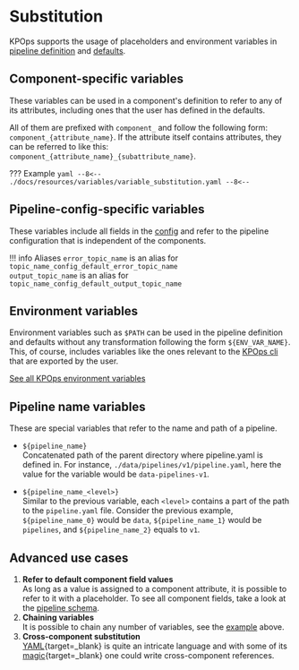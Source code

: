 # Substitution

KPOps supports the usage of placeholders and environment variables in [pipeline definition](../components/overview.md) and [defaults](../defaults.md).

## Component-specific variables

These variables can be used in a component's definition to refer to any of its attributes, including ones that the user has defined in the defaults.

All of them are prefixed with `component_` and follow the following form: `component_{attribute_name}`. If the attribute itself contains attributes, they can be referred to like this: `component_{attribute_name}_{subattribute_name}`.

<!-- dprint-ignore-start -->

??? Example
    ```yaml
    --8<--
    ./docs/resources/variables/variable_substitution.yaml
    --8<--
    ```

<!-- dprint-ignore-end -->

## Pipeline-config-specific variables

These variables include all fields in the [config](../config.md) and refer to the pipeline configuration that is independent of the components.

<!-- dprint-ignore-start -->

!!! info Aliases
    `error_topic_name` is an alias for `topic_name_config_default_error_topic_name`  
    `output_topic_name` is an alias for `topic_name_config_default_output_topic_name`

<!-- dprint-ignore-end -->

## Environment variables

Environment variables such as `$PATH` can be used in the pipeline definition and defaults without any transformation following the form `${ENV_VAR_NAME}`. This, of course, includes variables like the ones relevant to the [KPOps cli](../../references/cli-commands.md) that are exported by the user.

[See all KPOps environment variables](environment_variables.md)

## Pipeline name variables

These are special variables that refer to the name and path of a pipeline.

- `${pipeline_name}`\
  Concatenated path of the parent directory where pipeline.yaml is defined in.
  For instance, `./data/pipelines/v1/pipeline.yaml`, here the value for the variable would be `data-pipelines-v1`.

- `${pipeline_name_<level>}`\
  Similar to the previous variable, each `<level>` contains a part of the path to the `pipeline.yaml` file.
  Consider the previous example, `${pipeline_name_0}` would be `data`, `${pipeline_name_1}` would be `pipelines`, and `${pipeline_name_2}` equals to `v1`.

## Advanced use cases

1. **Refer to default component field values**
   \
   As long as a value is assigned to a component attribute, it is possible to refer to it with a placeholder. To see all component fields, take a look at the [pipeline schema](../../../schema/pipeline.json).
2. **Chaining variables**
   \
   It is possible to chain any number of variables, see the [example](#component-specific-variables) above.
3. **Cross-component substitution**
   \
   [YAML](https://yaml.org/){target=_blank} is quite an intricate language and with some of its [magic](https://yaml.org/spec/1.2.2/#692-node-anchors){target=_blank} one could write cross-component references.
